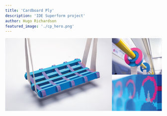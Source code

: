 ```yaml
---
title: 'Cardboard Ply'
description: 'IDE Superform project'
author: Hugo Richardson
featured_image: './cp_hero.png'
---
```

![](./cp_hero.png)
